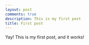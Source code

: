 ```yaml
---
layout: post
comments: true
description: This is my first post
title: First post
---
```

Yay! This is my first post, and it works!
